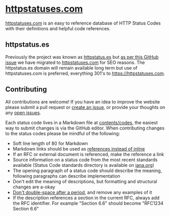 # [httpstatuses.com][5]

[httpstatuses.com][5] is an easy to reference database of
HTTP Status Codes with their definitions and helpful code references.

## httpstatus.es

Previously the project was known as [httpstatus.es][6] but
[as per this GitHub issue][7] we have migrated to [httpstatuses.com][5] for
SEO reasons. The httpstatus.es domain will remain available long term but
use of httpstatuses.com is preferred, everything 301's to
https://httpstatuses.com.

## Contributing

All contributions are welcome! If you have an idea to improve the website please
submit a pull request or [create an issue][1], or provide your thoughts on any
[open issues][1].

Each status code lives in a Markdown file at [contents/codes](contents/codes),
the easiest way to submit changes is via the GitHub editor. When contributing
changes to the status codes please be mindful of the following:

* Soft line length of 80 for Markdown
* Markdown links should be used as [references instead of inline][2]
* If an RFC or external document is referenced, make the reference a link
* Source information on a status code from the most recent standards available
    (Status Code standards directory is available on [iana.org][3])
* The opening paragraph of a status code should describe the meaning, following
    paragraphs can describe implementation
* Don't edit the meaning of descriptions, but formatting and structural
    changes are a-okay
* [Don't double-space after a period][4], and remove any examples of it
* If the description references a section in the current RFC, always add the RFC
    identifier. For example "Section 6.6" should become "RFC1234 Section 6.6"

[1]: <https://github.com/citricsquid/httpstatuses/issues>
[2]: <https://daringfireball.net/projects/markdown/syntax#link>
[3]: <http://www.iana.org/assignments/http-status-codes/http-status-codes.xhtml>
[4]: <http://www.slate.com/articles/technology/technology/2011/01/space_invaders.html>
[5]: <https://httpstatuses.com>
[6]: <https://httpstatus.es>
[7]: <https://github.com/citricsquid/httpstatuses/issues/29>